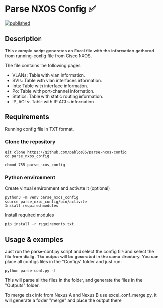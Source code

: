 # Parse NXOS Config :white_check_mark:
[![published](https://static.production.devnetcloud.com/codeexchange/assets/images/devnet-published.svg)](https://developer.cisco.com/codeexchange/github/repo/pablog86/aci-contractchecker)

## Description

This example script generates an Excel file with the information gathered from running-config file from Cisco NXOS.

The file contains the following pages:
- VLANs: Table with vlan information.
- SVIs: Table with vlan interfaces information.
- Ints: Table with interface information.
- Po: Table with port-channel information.
- Statics: Table with static routing information.
- IP_ACLs: Table with IP ACLs information.


## Requirements

Running config file in TXT format.

### Clone the repository

```text
git clone https://github.com/pablog86/parse-nxos-config
cd parse_nxos_config

chmod 755 parse_nxos_config
```

### Python environment

Create virtual environment and activate it (optional)

```text
python3 -m venv parse_nxos_config
source parse_nxos_config/bin/activate
Install required modules
```

Install required modules

```text
pip install -r requirements.txt
```


## Usage & examples

Just run the parse-conf.py script and select the config file and select the file from dialig. The output will be generated in the same directory.
You can place all configs files in the "Configs" folder and just run:
```text
python parse-conf.py -f
```
This will parse all the files in the folder, and generate the files in the "Outputs" folder.

To merge xlsx info from Nexus A and Nexus B use excel_conf_merge.py, it will generate a folder "merge" and place the output there.


